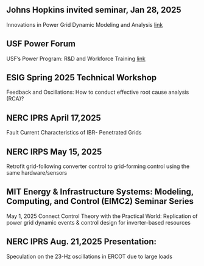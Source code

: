 ## Johns Hopkins invited seminar, Jan 28, 2025
Innovations in Power Grid Dynamic Modeling and Analysis [link]

[link]:(./JHUtalk%20lfan.pdf)

## USF Power Forum
USF’s Power Program: R&D and Workforce Training [link]

[link]:(./USF%20power%20forum.pdf)

## ESIG Spring 2025 Technical Workshop
Feedback and Oscillations:
How to conduct effective root cause analysis (RCA)?

## NERC IPRS April 17,2025  
Fault Current Characteristics of IBR- Penetrated Grids

## NERC IRPS May 15, 2025
Retrofit grid-following converter control to grid-forming control using the same hardware/sensors

## MIT Energy & Infrastructure Systems: Modeling, Computing, and Control (EIMC2) Seminar Series
May 1, 2025
Connect Control Theory with the Practical World: Replication of power grid dynamic events & control design for inverter-based resources

## NERC IPRS Aug. 21,2025 Presentation: 
Speculation on the 23-Hz oscillations in ERCOT due to large loads 
